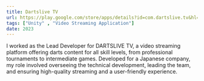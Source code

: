 ```yaml
---
title: Dartslive TV
url: https://play.google.com/store/apps/details?id=com.dartslive.tv&hl=en_US
tags: ["Unity" , "Video Streaming Application"]
date: 2023
---
```


I worked as the Lead Developer for DARTSLIVE TV, a video streaming platform offering darts content for all skill levels, from professional tournaments to intermediate games. Developed for a Japanese company, my role involved overseeing the technical development, leading the team, and ensuring high-quality streaming and a user-friendly experience.
